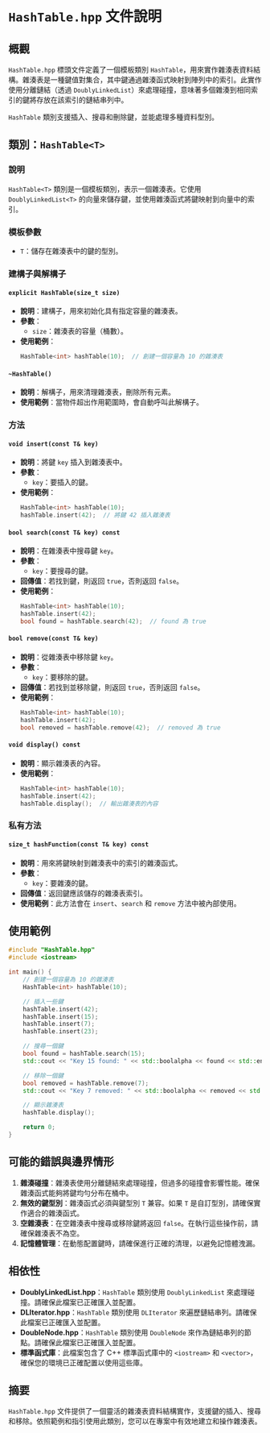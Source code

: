 # `HashTable.hpp` 文件說明

## 概觀

`HashTable.hpp` 標頭文件定義了一個模板類別 `HashTable`，用來實作雜湊表資料結構。雜湊表是一種鍵值對集合，其中鍵通過雜湊函式映射到陣列中的索引。此實作使用分離鏈結（透過 `DoublyLinkedList`）來處理碰撞，意味著多個雜湊到相同索引的鍵將存放在該索引的鏈結串列中。

`HashTable` 類別支援插入、搜尋和刪除鍵，並能處理多種資料型別。

## 類別：`HashTable<T>`

### 說明
`HashTable<T>` 類別是一個模板類別，表示一個雜湊表。它使用 `DoublyLinkedList<T>` 的向量來儲存鍵，並使用雜湊函式將鍵映射到向量中的索引。

### 模板參數
- `T`：儲存在雜湊表中的鍵的型別。

### 建構子與解構子

#### `explicit HashTable(size_t size)`
- **說明**：建構子，用來初始化具有指定容量的雜湊表。
- **參數**：
  - `size`：雜湊表的容量（桶數）。
- **使用範例**：
  ```cpp
  HashTable<int> hashTable(10);  // 創建一個容量為 10 的雜湊表
  ```

#### `~HashTable()`
- **說明**：解構子，用來清理雜湊表，刪除所有元素。
- **使用範例**：當物件超出作用範圍時，會自動呼叫此解構子。

### 方法

#### `void insert(const T& key)`
- **說明**：將鍵 `key` 插入到雜湊表中。
- **參數**：
  - `key`：要插入的鍵。
- **使用範例**：
  ```cpp
  HashTable<int> hashTable(10);
  hashTable.insert(42);  // 將鍵 42 插入雜湊表
  ```

#### `bool search(const T& key) const`
- **說明**：在雜湊表中搜尋鍵 `key`。
- **參數**：
  - `key`：要搜尋的鍵。
- **回傳值**：若找到鍵，則返回 `true`，否則返回 `false`。
- **使用範例**：
  ```cpp
  HashTable<int> hashTable(10);
  hashTable.insert(42);
  bool found = hashTable.search(42);  // found 為 true
  ```

#### `bool remove(const T& key)`
- **說明**：從雜湊表中移除鍵 `key`。
- **參數**：
  - `key`：要移除的鍵。
- **回傳值**：若找到並移除鍵，則返回 `true`，否則返回 `false`。
- **使用範例**：
  ```cpp
  HashTable<int> hashTable(10);
  hashTable.insert(42);
  bool removed = hashTable.remove(42);  // removed 為 true
  ```

#### `void display() const`
- **說明**：顯示雜湊表的內容。
- **使用範例**：
  ```cpp
  HashTable<int> hashTable(10);
  hashTable.insert(42);
  hashTable.display();  // 輸出雜湊表的內容
  ```

### 私有方法

#### `size_t hashFunction(const T& key) const`
- **說明**：用來將鍵映射到雜湊表中的索引的雜湊函式。
- **參數**：
  - `key`：要雜湊的鍵。
- **回傳值**：返回鍵應該儲存的雜湊表索引。
- **使用範例**：此方法會在 `insert`、`search` 和 `remove` 方法中被內部使用。

## 使用範例

```cpp
#include "HashTable.hpp"
#include <iostream>

int main() {
    // 創建一個容量為 10 的雜湊表
    HashTable<int> hashTable(10);

    // 插入一些鍵
    hashTable.insert(42);
    hashTable.insert(15);
    hashTable.insert(7);
    hashTable.insert(23);

    // 搜尋一個鍵
    bool found = hashTable.search(15);
    std::cout << "Key 15 found: " << std::boolalpha << found << std::endl;

    // 移除一個鍵
    bool removed = hashTable.remove(7);
    std::cout << "Key 7 removed: " << std::boolalpha << removed << std::endl;

    // 顯示雜湊表
    hashTable.display();

    return 0;
}
```

## 可能的錯誤與邊界情形

1. **雜湊碰撞**：雜湊表使用分離鏈結來處理碰撞，但過多的碰撞會影響性能。確保雜湊函式能夠將鍵均勻分布在桶中。
2. **無效的鍵型別**：雜湊函式必須與鍵型別 `T` 兼容。如果 `T` 是自訂型別，請確保實作適合的雜湊函式。
3. **空雜湊表**：在空雜湊表中搜尋或移除鍵將返回 `false`。在執行這些操作前，請確保雜湊表不為空。
4. **記憶體管理**：在動態配置鍵時，請確保進行正確的清理，以避免記憶體洩漏。

## 相依性

- **DoublyLinkedList.hpp**：`HashTable` 類別使用 `DoublyLinkedList` 來處理碰撞。請確保此檔案已正確匯入並配置。
- **DLIterator.hpp**：`HashTable` 類別使用 `DLIterator` 來遍歷鏈結串列。請確保此檔案已正確匯入並配置。
- **DoubleNode.hpp**：`HashTable` 類別使用 `DoubleNode` 來作為鏈結串列的節點。請確保此檔案已正確匯入並配置。
- **標準函式庫**：此檔案包含了 C++ 標準函式庫中的 `<iostream>` 和 `<vector>`，確保您的環境已正確配置以使用這些庫。

## 摘要

`HashTable.hpp` 文件提供了一個靈活的雜湊表資料結構實作，支援鍵的插入、搜尋和移除。依照範例和指引使用此類別，您可以在專案中有效地建立和操作雜湊表。
